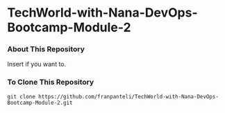 # TechWorld-with-Nana-DevOps-Bootcamp-Module-2
### About This Repository
Insert if you want to.

### To Clone This Repository
```
git clone https://github.com/franpanteli/TechWorld-with-Nana-DevOps-Bootcamp-Module-2.git